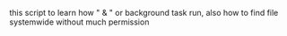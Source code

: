 this script to learn how " & " or background task run, also how to find file systemwide without much permission
